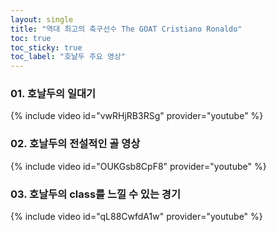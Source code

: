 ```yaml
---
layout: single
title: "역대 최고의 축구선수 The GOAT Cristiano Ronaldo"
toc: true
toc_sticky: true
toc_label: "호날두 주요 영상"
---
```


### 01. 호날두의 일대기
{% include video id="vwRHjRB3RSg" provider="youtube" %}

### 02. 호날두의 전설적인 골 영상
{% include video id="OUKGsb8CpF8" provider="youtube" %}

### 03. 호날두의 class를 느낄 수 있는 경기
{% include video id="qL88CwfdA1w" provider="youtube" %}
